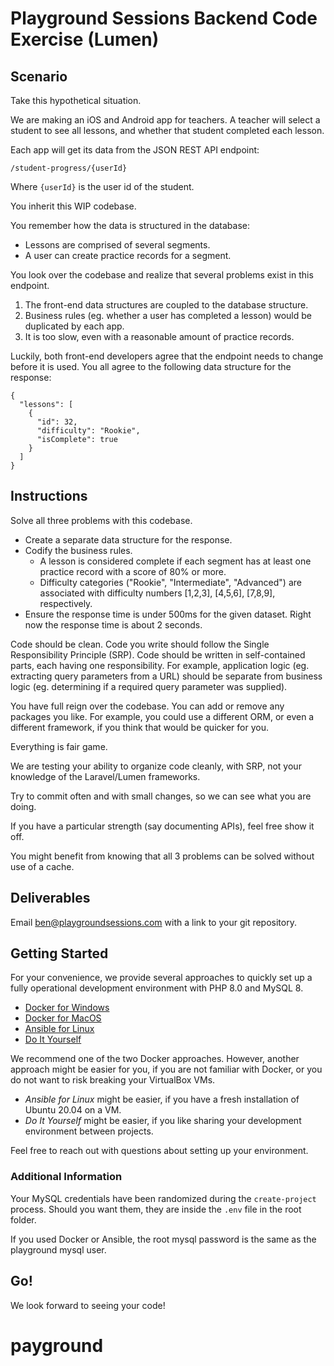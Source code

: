# Playground Sessions Backend Code Exercise (Lumen)

## Scenario
Take this hypothetical situation.

We are making an iOS and Android app for teachers.
A teacher will select a student to see all lessons, and whether that student completed each lesson.

Each app will get its data from the JSON REST API endpoint:

```
/student-progress/{userId}
```

Where `{userId}` is the user id of the student.

You inherit this WIP codebase.

You remember how the data is structured in the database:
- Lessons are comprised of several segments.
- A user can create practice records for a segment.

You look over the codebase and realize that several problems exist in this endpoint.
1. The front-end data structures are coupled to the database structure.
1. Business rules (eg. whether a user has completed a lesson) would be duplicated by each app.
1. It is too slow, even with a reasonable amount of practice records.

Luckily, both front-end developers agree that the endpoint needs to change before it is used.
You all agree to the following data structure for the response:

```
{
  "lessons": [
    {
      "id": 32,
      "difficulty": "Rookie",
      "isComplete": true
    }
  ]
}
```

## Instructions

Solve all three problems with this codebase.

- Create a separate data structure for the response.
- Codify the business rules.
  - A lesson is considered complete if each segment has at least one practice record with a score of 80% or more.
  - Difficulty categories ("Rookie", "Intermediate", "Advanced") are associated with difficulty numbers
    [1,2,3], [4,5,6], [7,8,9], respectively.
- Ensure the response time is under 500ms for the given dataset.  Right now the response time is about 2 seconds.

Code should be clean.
Code you write should follow the Single Responsibility Principle (SRP).
Code should be written in self-contained parts, each having one responsibility.
For example, application logic (eg. extracting query parameters from a URL)
should be separate from business logic (eg. determining if a required query parameter was supplied).

You have full reign over the codebase. You can add or remove any packages you like. 
For example, you could use a different ORM, or even a different framework, if you think that would be quicker for you.

Everything is fair game.

We are testing your ability to organize code cleanly, with SRP, not your knowledge of the Laravel/Lumen frameworks.

Try to commit often and with small changes, so we can see what you are doing.

If you have a particular strength (say documenting APIs), feel free show it off.

You might benefit from knowing that all 3 problems can be solved without use of a cache.

## Deliverables

Email ben@playgroundsessions.com with a link to your git repository.

## Getting Started

For your convenience,
we provide several approaches to quickly set up a fully operational development environment
with PHP 8.0 and MySQL 8.
- [Docker for Windows](readme/docker-windows.md)
- [Docker for MacOS](readme/docker-macos.md)
- [Ansible for Linux](readme/ansible-linux.md)
- [Do It Yourself](readme/diy.md)

We recommend one of the two Docker approaches.
However, another approach might be easier for you, if you are not familiar with Docker,
or you do not want to risk breaking your VirtualBox VMs.
- *Ansible for Linux* might be easier, if you have a fresh installation of Ubuntu 20.04 on a VM.
- *Do It Yourself* might be easier, if you like sharing your development environment between projects.

Feel free to reach out with questions about setting up your environment.

### Additional Information

Your MySQL credentials have been randomized during the `create-project` process.  Should you want them, 
they are inside the `.env` file in the root folder.

If you used Docker or Ansible, the root mysql password is the same as the playground mysql user. 

## Go!

We look forward to seeing your code! 
# payground

